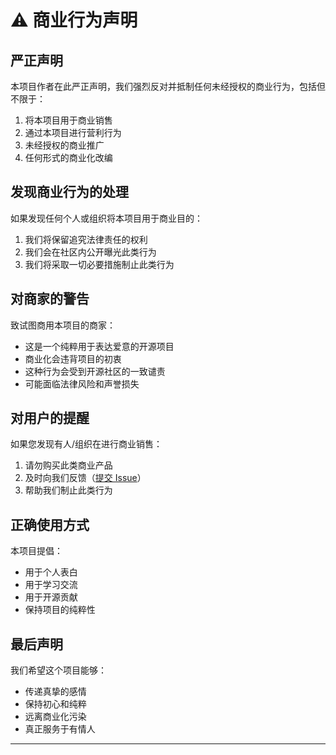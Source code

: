 # ⚠️ 商业行为声明

## 严正声明

本项目作者在此严正声明，我们强烈反对并抵制任何未经授权的商业行为，包括但不限于：

1. 将本项目用于商业销售
2. 通过本项目进行营利行为
3. 未经授权的商业推广
4. 任何形式的商业化改编

## 发现商业行为的处理

如果发现任何个人或组织将本项目用于商业目的：

1. 我们将保留追究法律责任的权利
2. 我们会在社区内公开曝光此类行为
3. 我们将采取一切必要措施制止此类行为

## 对商家的警告

致试图商用本项目的商家：
- 这是一个纯粹用于表达爱意的开源项目
- 商业化会违背项目的初衷
- 这种行为会受到开源社区的一致谴责
- 可能面临法律风险和声誉损失

## 对用户的提醒

如果您发现有人/组织在进行商业销售：
1. 请勿购买此类商业产品
2. 及时向我们反馈（[提交 Issue](https://github.com/Thexiaoyuqaq/tang-love/issues)）
3. 帮助我们制止此类行为

## 正确使用方式

本项目提倡：
- 用于个人表白
- 用于学习交流
- 用于开源贡献
- 保持项目的纯粹性

## 最后声明

我们希望这个项目能够：
- 传递真挚的感情
- 保持初心和纯粹
- 远离商业化污染
- 真正服务于有情人

---
